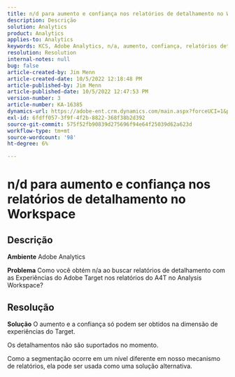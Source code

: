 ```yaml
---
title: n/d para aumento e confiança nos relatórios de detalhamento no Workspace
description: Descrição
solution: Analytics
product: Analytics
applies-to: Analytics
keywords: KCS, Adobe Analytics, n/a, aumento, confiança, relatórios detalhados, Workspace, perguntas frequentes
resolution: Resolution
internal-notes: null
bug: false
article-created-by: Jim Menn
article-created-date: 10/5/2022 12:18:48 PM
article-published-by: Jim Menn
article-published-date: 10/5/2022 12:47:53 PM
version-number: 3
article-number: KA-16385
dynamics-url: https://adobe-ent.crm.dynamics.com/main.aspx?forceUCI=1&pagetype=entityrecord&etn=knowledgearticle&id=49ac8ed8-a744-ed11-bba1-000d3a3064b8
exl-id: 6fdff057-3f9f-4f2b-8822-368f38b2d392
source-git-commit: 575f52fb90839d275696f94e64f25039d62a623d
workflow-type: tm+mt
source-wordcount: '98'
ht-degree: 6%

---
```


# n/d para aumento e confiança nos relatórios de detalhamento no Workspace

## Descrição


<b>Ambiente</b>
Adobe Analytics

<b>Problema</b>
Como você obtém n/a ao buscar relatórios de detalhamento com as Experiências do Adobe Target nos relatórios do A4T no Analysis Workspace?


## Resolução


<b>Solução</b>
O aumento e a confiança só podem ser obtidos na dimensão de experiências do Target.

Os detalhamentos não são suportados no momento.

Como a segmentação ocorre em um nível diferente em nosso mecanismo de relatórios, ela pode ser usada como uma solução alternativa.
